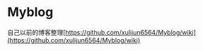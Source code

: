 # Myblog
自己以前的博客整理[https://github.com/xulijun6564/Myblog/wiki](https://github.com/xulijun6564/Myblog/wiki)
